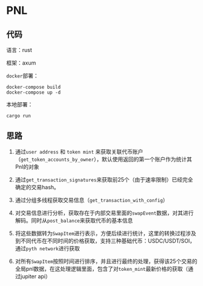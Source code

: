 # PNL

## 代码

语言：rust

框架：axum

`docker`部署：

```shell
docker-compose build
docker-compose up -d
```

本地部署：

```shell
cargo run
```

## 思路

1. 通过`user address` 和 `token mint` 来获取关联代币账户（`get_token_accounts_by_owner`），默认使用返回的第一个账户作为统计其Pnl的对象

2. 通过`get_transaction_signatures`来获取前25个（由于速率限制）已经完全确定的交易hash。

3. 通过分组多线程获取交易信息（`get_transaction_with_config`）

4. 对交易信息进行分析，获取存在于内部交易里面的`swapEvent`数据，对其进行解码。同时从`post_balance`来获取代币的基本信息

5. 将这些数据转为`SwapItem`进行表示，方便后续进行统计，这里的转换过程涉及到不同代币在不同时间的价格获取，支持三种基础代币：USDC/USDT/SOl，通过`pyth network`进行获取

6. 对所有`SwapItem`按照时间进行排序，并且进行最终的处理，获得该25个交易的全局pnl数据，在这处理逻辑里面，包含了对`token_mint`最新价格的获取（通过jupiter api）



